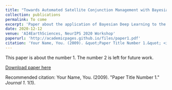 ```yaml
---
title: "Towards Automated Satellite Conjunction Management with Bayesian Deep Learning"
collection: publications
permalink: To come
excerpt: 'Paper about the application of Bayesian Deep Learning to the problem of Satellite Conjunction Management.'
date: 2020-12-12
venue: 'AI4EarthSciences, NeurIPS 2020 Workshop'
paperurl: 'http://academicpages.github.io/files/paper1.pdf'
citation: 'Your Name, You. (2009). &quot;Paper Title Number 1.&quot; <i>Journal 1</i>. 1(1).'
---
```

This paper is about the number 1. The number 2 is left for future work.

[Download paper here](http://academicpages.github.io/files/paper1.pdf)

Recommended citation: Your Name, You. (2009). "Paper Title Number 1." <i>Journal 1</i>. 1(1).
